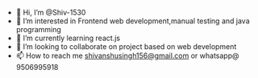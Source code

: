 - 👋 Hi, I’m @Shiv-1530
- 👀 I’m interested in Frontend web development,manual testing and java programming
- 🌱 I’m currently learning react.js
- 💞️ I’m looking to collaborate on project based on web development
- 📫 How to reach me shivanshusingh156@gmail.com or whatsapp@ 9506995918

<!---
Shiv-1530/Shiv-1530 is a ✨ special ✨ repository because its `README.md` (this file) appears on your GitHub profile.
You can click the Preview link to take a look at your changes.
--->
